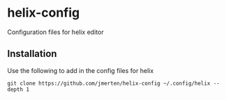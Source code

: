 # helix-config
Configuration files for helix editor

## Installation
Use the following to add in the config files for helix
```
git clone https://github.com/jmerten/helix-config ~/.config/helix --depth 1
```
